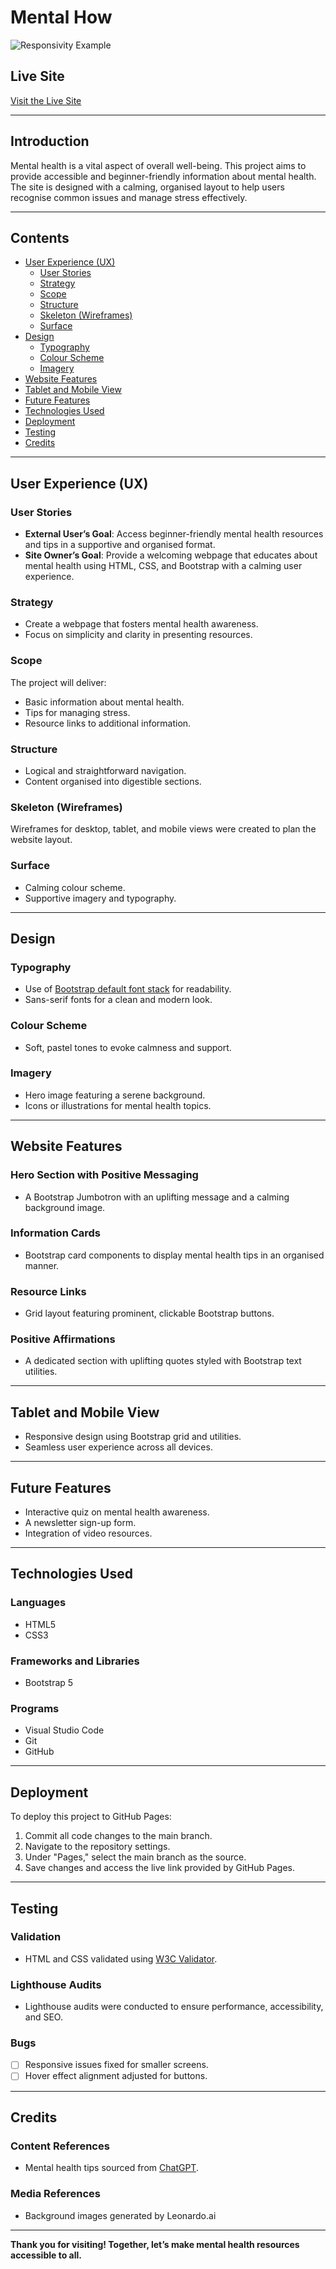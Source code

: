 # Mental How

![Responsivity Example](assets/images/Mental%20How%20Screenshot.png)

## Live Site
[Visit the Live Site](https://sharichungcode.github.io/mental-how/)

---

## Introduction
Mental health is a vital aspect of overall well-being. This project aims to provide accessible and beginner-friendly information about mental health. The site is designed with a calming, organised layout to help users recognise common issues and manage stress effectively.

---

## Contents
- [User Experience (UX)](#user-experience-ux)
  - [User Stories](#user-stories)
  - [Strategy](#strategy)
  - [Scope](#scope)
  - [Structure](#structure)
  - [Skeleton (Wireframes)](#skeleton-wireframes)
  - [Surface](#surface)
- [Design](#design)
  - [Typography](#typography)
  - [Colour Scheme](#colour-scheme)
  - [Imagery](#imagery)
- [Website Features](#website-features)
- [Tablet and Mobile View](#tablet-and-mobile-view)
- [Future Features](#future-features)
- [Technologies Used](#technologies-used)
- [Deployment](#deployment)
- [Testing](#testing)
- [Credits](#credits)

---

## User Experience (UX)

### User Stories
- **External User’s Goal**: Access beginner-friendly mental health resources and tips in a supportive and organised format.
- **Site Owner’s Goal**: Provide a welcoming webpage that educates about mental health using HTML, CSS, and Bootstrap with a calming user experience.

### Strategy
- Create a webpage that fosters mental health awareness.
- Focus on simplicity and clarity in presenting resources.

### Scope
The project will deliver:
- Basic information about mental health.
- Tips for managing stress.
- Resource links to additional information.

### Structure
- Logical and straightforward navigation.
- Content organised into digestible sections.

### Skeleton (Wireframes)
Wireframes for desktop, tablet, and mobile views were created to plan the website layout.

### Surface
- Calming colour scheme.
- Supportive imagery and typography.

---

## Design

### Typography
- Use of [Bootstrap default font stack](https://getbootstrap.com/docs/5.0/content/reboot/#native-font-stack) for readability.
- Sans-serif fonts for a clean and modern look.

### Colour Scheme
- Soft, pastel tones to evoke calmness and support.

### Imagery
- Hero image featuring a serene background.
- Icons or illustrations for mental health topics.

---

## Website Features

### Hero Section with Positive Messaging
- A Bootstrap Jumbotron with an uplifting message and a calming background image.

### Information Cards
- Bootstrap card components to display mental health tips in an organised manner.

### Resource Links
- Grid layout featuring prominent, clickable Bootstrap buttons.

### Positive Affirmations
- A dedicated section with uplifting quotes styled with Bootstrap text utilities.

---

## Tablet and Mobile View
- Responsive design using Bootstrap grid and utilities.
- Seamless user experience across all devices.

---

## Future Features
- Interactive quiz on mental health awareness.
- A newsletter sign-up form.
- Integration of video resources.

---

## Technologies Used

### Languages
- HTML5
- CSS3

### Frameworks and Libraries
- Bootstrap 5

### Programs
- Visual Studio Code
- Git
- GitHub

---

## Deployment
To deploy this project to GitHub Pages:
1. Commit all code changes to the main branch.
2. Navigate to the repository settings.
3. Under "Pages," select the main branch as the source.
4. Save changes and access the live link provided by GitHub Pages.

---

## Testing

### Validation
- HTML and CSS validated using [W3C Validator](https://validator.w3.org/).

### Lighthouse Audits
- Lighthouse audits were conducted to ensure performance, accessibility, and SEO.

### Bugs
- [ ] Responsive issues fixed for smaller screens.
- [ ] Hover effect alignment adjusted for buttons.

---

## Credits

### Content References
- Mental health tips sourced from [ChatGPT](https://openai.com/index/chatgpt/).

### Media References
- Background images generated by Leonardo.ai

---

**Thank you for visiting! Together, let’s make mental health resources accessible to all.**
